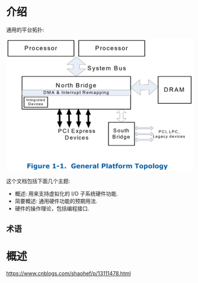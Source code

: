 
# 介绍

通用的平台拓扑:

![2022-11-01-17-10-33.png](./images/2022-11-01-17-10-33.png)

这个文档包括下面几个主题:

* 概述: 用来支持虚拟化的 I/O 子系统硬件功能.
* 简要概述: 通用硬件功能的预期用法.
* 硬件的操作理论，包括编程接口.

## 术语

# 概述







https://www.cnblogs.com/shaohef/p/13111478.html

